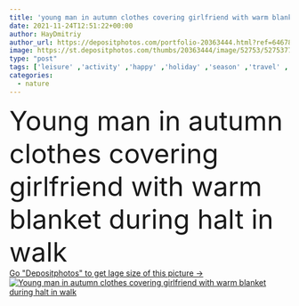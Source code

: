 ```yaml
---
title: 'young man in autumn clothes covering girlfriend with warm blanket during halt in walk'
date: 2021-11-24T12:51:22+00:00
author: HayDmitriy
author_url: https://depositphotos.com/portfolio-20363444.html?ref=64678756
image: https://st.depositphotos.com/thumbs/20363444/image/52753/527537760/api_thumb_450.jpg?forcejpeg=true
type: "post"
tags: ['leisure' ,'activity' ,'happy' ,'holiday' ,'season' ,'travel' ,'young' ,'smiling' ,'people' ,'outdoors' ,'cheerful' ,'nature' ,'autumn' ,'caucasian' ,'hobby' ,'warm' ,'fall' ,'man' ,'blanket' ,'fashion' ,'emotion' ,'couple' ,'woman' ,'lifestyle' ,'joyful' ,'together' ,'tourism' ,'clothes' ,'vacation' ,'walk' ,'outside' ,'outfit' ,'trip' ,'hike' ,'covering' ,'halt' ,'relationship' ,'weekend' ,'tourists' ,'checkered' ,'plaid' ,'boyfriend' ,'girlfriend' ,'travelers' ,'hikers' ,'acoustic guitar' ,'thermo cup' ]
categories: 
  - nature
---
```

<div aling="center">
            <font size="60"> Young man in autumn clothes covering girlfriend with warm blanket during halt in walk</font>   
</div>
<div>
    <a href='https://st.depositphotos.com/thumbs/20363444/image/52753/527537760/api_thumb_450.jpg?forcejpeg=true?ref=64678756' target=_blank > Go "Depositphotos" to get lage size of this picture ->
        <img href='https://st.depositphotos.com/thumbs/20363444/image/52753/527537760/api_thumb_450.jpg?forcejpeg=true?ref=64678756' src='https://st.depositphotos.com/20363444/52753/i/950/depositphotos_527537760-stock-photo-young-man-autumn-clothes-covering.jpg?forcejpeg=true' alt='Young man in autumn clothes covering girlfriend with warm blanket during halt in walk' >
    </a>
</div>
